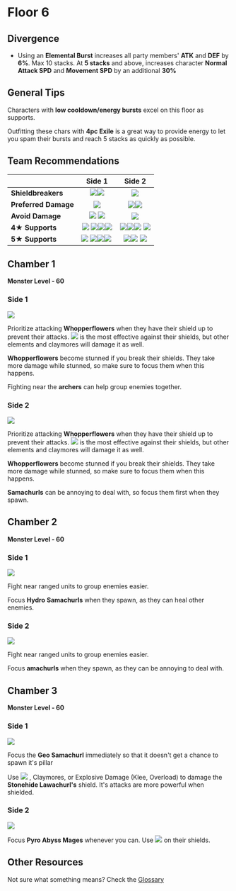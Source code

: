 # Floor 6

## Divergence

* Using an **Elemental Burst** increases all party members' **ATK** and **DEF** by **6%**. Max 10 stacks. At **5 stacks** and above, increases character **Normal Attack SPD** and **Movement SPD** by an additional **30%**

## General Tips

Characters with **low cooldown/energy bursts** excel on this floor as supports. 

Outfitting these chars with **4pc Exile** is a great way to provide energy to let you spam their bursts and reach 5 stacks as quickly as possible.

## Team Recommendations

|  | Side 1 | Side 2 |
| :--- | :---: | :---: |
| **Shieldbreakers** |  ​​![](https://firebasestorage.googleapis.com/v0/b/gitbook-28427.appspot.com/o/assets%2F-MVAGyyACcSzyzfmgy7f%2Fsync%2F485abc41b72e4fb75fd6cf1b2c21d83a5da9a05c.png?generation=1615182625871961&alt=media)![](../.gitbook/assets/geo_small.png)  | ![](../.gitbook/assets/hydro_small.png)  |
| **Preferred Damage** | ![](../.gitbook/assets/pyro_small.png)  | ![](../.gitbook/assets/hydro_small.png)![](../.gitbook/assets/cryo_small.png)  |
| **Avoid Damage** |  ​​![](../.gitbook/assets/geo_small.png) ![](../.gitbook/assets/physical_small.png) | ![](../.gitbook/assets/pyro_small.png)  |
| **4**★ **Supports** |  ​​![](https://firebasestorage.googleapis.com/v0/b/gitbook-28427.appspot.com/o/assets%2F-MVAGyyACcSzyzfmgy7f%2F-MVKTPJXzkfD7cQl9kZr%2F-MVK_BSWgxb2kRAIvYGt%2FUI_AvatarIcon_Amber.png?alt=media&token=5ed44853-bcab-47df-af93-e6c4f69de461) ![](../.gitbook/assets/ui_avataricon_bennett.png)​![](../.gitbook/assets/ui_avataricon_noelle.png)​​![](../.gitbook/assets/ui_avataricon_xinyan.png) |  ​​![](../.gitbook/assets/ui_avataricon_barbara.png)![](https://firebasestorage.googleapis.com/v0/b/gitbook-28427.appspot.com/o/assets%2F-MVAGyyACcSzyzfmgy7f%2F-MVKTPJXzkfD7cQl9kZr%2F-MVKcpeGJrAE15sALW54%2FUI_AvatarIcon_Chongyun.png?alt=media&token=6d987220-a265-41df-9f04-b43697a17ef7)![](../.gitbook/assets/ui_avataricon_kaeya.png) ​![](../.gitbook/assets/ui_avataricon_xingqiu.png) |
| **5**★ **Supports** |  ​​![](../.gitbook/assets/ui_avataricon_albedo.png) ​![](../.gitbook/assets/ui_avataricon_zhongli.png)![](../.gitbook/assets/ui_avataricon_lumine.png)​​![](../.gitbook/assets/ui_avataricon_venti.png) ​​ |  ​​![](../.gitbook/assets/ui_avataricon_albedo.png)![](../.gitbook/assets/ui_avataricon_ganyu.png)  ​​![](../.gitbook/assets/ui_avataricon_lumine.png)​​ |

## Chamber 1

**Monster Level - 60**

### Side 1

![](../.gitbook/assets/6-1-1.png)

Prioritize attacking **Whopperflowers** when they have their shield up to prevent their attacks. ![](../.gitbook/assets/pyro_small.png) is the most effective against their shields, but other elements and claymores will damage it as well. 

**Whopperflowers** become stunned if you break their shields. They take more damage while stunned, so make sure to focus them when this happens.

Fighting near the **archers** can help group enemies together.

### Side 2

![](../.gitbook/assets/6-1-2.png)

Prioritize attacking **Whopperflowers** when they have their shield up to prevent their attacks. ![](../.gitbook/assets/hydro_small.png) is the most effective against their shields, but other elements and claymores will damage it as well. 

**Whopperflowers** become stunned if you break their shields. They take more damage while stunned, so make sure to focus them when this happens.

**Samachurls** can be annoying to deal with, so focus them first when they spawn.

## **Chamber 2**

**Monster Level - 60**

### Side 1

![](../.gitbook/assets/6-2-1.png)

Fight near ranged units to group enemies easier.

Focus **Hydro** **Samachurls** when they spawn, as they can heal other enemies.

### Side 2

![](../.gitbook/assets/6-2-2.png)

Fight near ranged units to group enemies easier.

Focus **amachurls** when they spawn, as they can be annoying to deal with.

## **Chamber 3**

**Monster Level - 60**

### Side 1

![](../.gitbook/assets/6-3-1.png)

Focus the **Geo Samachurl** immediately so that it doesn't get a chance to spawn it's pillar

Use ![](../.gitbook/assets/geo_small.png) , Claymores, or Explosive Damage \(Klee, Overload\) to damage the **Stonehide Lawachurl's** shield. It's attacks are more powerful when shielded.

### Side 2

![](../.gitbook/assets/6-3-2.png)

Focus **Pyro Abyss Mages** whenever you can. Use ![](../.gitbook/assets/hydro_small.png) on their shields.

## Other Resources

Not sure what something means? Check the [Glossary](glossary.md)

